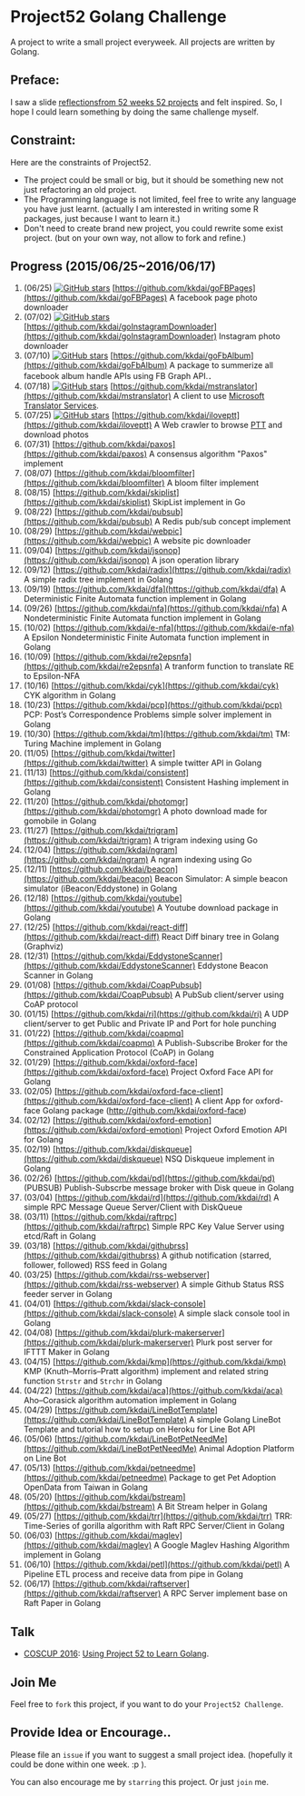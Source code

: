 
# Project52 Golang Challenge

A project to write a small project everyweek. All projects are written by Golang.


## Preface:

I saw a slide [reflectionsfrom 52 weeks 52 projects](https://speakerdeck.com/jeffersonlam/reflections-from-52-weeks-52-projects) and felt inspired. So, I hope I could learn something by doing the same challenge myself.

## Constraint:

Here are the constraints of Project52.

- The project could be small or big, but it should be something new not just refactoring an old project.
- The Programming language is not limited, feel free to write any language you have  just learnt. (actually I am interested in writing some R packages, just because I want to learn it.)
- Don't need to create brand new project, you could rewrite some exist project. (but on your own way, not allow to fork and refine.)

## Progress (2015/06/25~2016/06/17)

1. (06/25) [![GitHub stars](https://img.shields.io/github/stars/kkdai/goFBPages?style=social)](https://github.com/kkdai/goFBPages/stargazers/) [https://github.com/kkdai/goFBPages](https://github.com/kkdai/goFBPages) A facebook page photo downloader
2. (07/02) [![GitHub stars](https://img.shields.io/github/stars/kkdai/goInstagramDownloader?style=social)](https://github.com/kkdai/goInstagramDownloader/stargazers/) [https://github.com/kkdai/goInstagramDownloader](https://github.com/kkdai/goInstagramDownloader) Instagram photo downloader
3. (07/10) [![GitHub stars](https://img.shields.io/github/stars/kkdai/goFbAlbum?style=social)](https://github.com/kkdai/goFbAlbum/stargazers/) [https://github.com/kkdai/goFbAlbum](https://github.com/kkdai/goFbAlbum) A package to summerize all facebook album handle APIs using FB Graph API.．
4. (07/18) [![GitHub stars](https://img.shields.io/github/stars/kkdai/mstranslator?style=social)](https://github.com/kkdai/mstranslator/stargazers/) [https://github.com/kkdai/mstranslator](https://github.com/kkdai/mstranslator) A client to use [Microsoft Translator Services](mstranslator).
5. (07/25) [![GitHub stars](https://img.shields.io/github/stars/kkdai/iloveptt?style=social)](https://github.com/kkdai/iloveptt/stargazers/) [https://github.com/kkdai/iloveptt](https://github.com/kkdai/iloveptt) A Web crawler to browse [PTT](https://www.ptt.cc/index.bbs.html) and download photos
6. (07/31) [https://github.com/kkdai/paxos](https://github.com/kkdai/paxos) A consensus algorithm "Paxos" implement
7. (08/07) [https://github.com/kkdai/bloomfilter](https://github.com/kkdai/bloomfilter) A bloom filter implement
8. (08/15) [https://github.com/kkdai/skiplist](https://github.com/kkdai/skiplist) SkipList implement in Go
9. (08/22) [https://github.com/kkdai/pubsub](https://github.com/kkdai/pubsub) A Redis pub/sub concept implement
10. (08/29) [https://github.com/kkdai/webpic](https://github.com/kkdai/webpic) A website pic downloader
11. (09/04) [https://github.com/kkdai/jsonop](https://github.com/kkdai/jsonop) A json operation library
12. (09/12) [https://github.com/kkdai/radix](https://github.com/kkdai/radix) A simple radix tree implement in Golang
13. (09/19) [https://github.com/kkdai/dfa](https://github.com/kkdai/dfa) A Deterministic Finite Automata function implement in Golang
14. (09/26) [https://github.com/kkdai/nfa](https://github.com/kkdai/nfa) A Nondeterministic Finite Automata function implement in Golang
15. (10/02) [https://github.com/kkdai/e-nfa](https://github.com/kkdai/e-nfa) A Epsilon Nondeterministic Finite Automata function implement in Golang
16. (10/09) [https://github.com/kkdai/re2epsnfa](https://github.com/kkdai/re2epsnfa) A tranform function to translate RE to Epsilon-NFA
17. (10/16) [https://github.com/kkdai/cyk](https://github.com/kkdai/cyk) CYK algorithm in Golang
18. (10/23) [https://github.com/kkdai/pcp](https://github.com/kkdai/pcp) PCP: Post’s Correspondence Problems simple solver implement in Golang
19. (10/30) [https://github.com/kkdai/tm](https://github.com/kkdai/tm) TM: Turing Machine implement in Golang
20. (11/05) [https://github.com/kkdai/twitter](https://github.com/kkdai/twitter) A simple twitter API in Golang
21. (11/13) [https://github.com/kkdai/consistent](https://github.com/kkdai/consistent) Consistent Hashing implement in Golang
22. (11/20) [https://github.com/kkdai/photomgr](https://github.com/kkdai/photomgr) A photo download made for gomobile in Golang
23. (11/27) [https://github.com/kkdai/trigram](https://github.com/kkdai/trigram) A trigram indexing using Go
24. (12/04) [https://github.com/kkdai/ngram](https://github.com/kkdai/ngram) A ngram indexing using Go
25. (12/11) [https://github.com/kkdai/beacon](https://github.com/kkdai/beacon) Beacon Simulator: A simple beacon simulator (iBeacon/Eddystone) in Golang
26. (12/18) [https://github.com/kkdai/youtube](https://github.com/kkdai/youtube) A Youtube download package in Golang
27. (12/25) [https://github.com/kkdai/react-diff](https://github.com/kkdai/react-diff) React Diff binary tree in Golang (Graphviz)
28. (12/31) [https://github.com/kkdai/EddystoneScanner](https://github.com/kkdai/EddystoneScanner) Eddystone Beacon Scanner in Golang
29. (01/08) [https://github.com/kkdai/CoapPubsub](https://github.com/kkdai/CoapPubsub) A PubSub client/server using CoAP protocol
30. (01/15) [https://github.com/kkdai/ri](https://github.com/kkdai/ri) A UDP client/server to get Public and Private IP and Port for hole punching
31. (01/22) [https://github.com/kkdai/coapmq](https://github.com/kkdai/coapmq) A Publish-Subscribe Broker for the Constrained Application Protocol (CoAP) in Golang
32. (01/29) [https://github.com/kkdai/oxford-face](https://github.com/kkdai/oxford-face) Project Oxford Face API for Golang
33. (02/05) [https://github.com/kkdai/oxford-face-client](https://github.com/kkdai/oxford-face-client) A client App for oxford-face Golang package (http://github.com/kkdai/oxford-face)
34. (02/12) [https://github.com/kkdai/oxford-emotion](https://github.com/kkdai/oxford-emotion) Project Oxford Emotion API for Golang
35. (02/19) [https://github.com/kkdai/diskqueue](https://github.com/kkdai/diskqueue) NSQ Diskqueue implement in Golang
36. (02/26) [https://github.com/kkdai/pd](https://github.com/kkdai/pd) (PUBSUB) Publish-Subscrbe message broker with Disk queue in Golang
37. (03/04) [https://github.com/kkdai/rd](https://github.com/kkdai/rd) A simple RPC Message Queue Server/Client with DiskQueue
38. (03/11) [https://github.com/kkdai/raftrpc](https://github.com/kkdai/raftrpc) Simple RPC Key Value Server using etcd/Raft in Golang
39. (03/18) [https://github.com/kkdai/githubrss](https://github.com/kkdai/githubrss) A github notification (starred, follower, followed) RSS feed in Golang
40. (03/25) [https://github.com/kkdai/rss-webserver](https://github.com/kkdai/rss-webserver) A simple Github Status RSS feeder server in Golang
41. (04/01) [https://github.com/kkdai/slack-console](https://github.com/kkdai/slack-console) A simple slack console tool in Golang
42. (04/08) [https://github.com/kkdai/plurk-makerserver](https://github.com/kkdai/plurk-makerserver) Plurk post server for IFTTT Maker in Golang
43. (04/15) [https://github.com/kkdai/kmp](https://github.com/kkdai/kmp) KMP (Knuth–Morris–Pratt algorithm) implement and related string function `Strstr` and `Strchr` in Golang
44. (04/22) [https://github.com/kkdai/aca](https://github.com/kkdai/aca) Aho–Corasick algorithm automation implement in Golang
45. (04/29) [https://github.com/kkdai/LineBotTemplate](https://github.com/kkdai/LineBotTemplate) A simple Golang LineBot Template and tutorial how to setup on Heroku for Line Bot API
46. (05/06) [https://github.com/kkdai/LineBotPetNeedMe](https://github.com/kkdai/LineBotPetNeedMe) Animal Adoption Platform on Line Bot
47. (05/13) [https://github.com/kkdai/petneedme](https://github.com/kkdai/petneedme) Package to get Pet Adoption OpenData from Taiwan in Golang
48. (05/20) [https://github.com/kkdai/bstream](https://github.com/kkdai/bstream) A Bit Stream helper in Golang
49. (05/27) [https://github.com/kkdai/trr](https://github.com/kkdai/trr) TRR: Time-Series of gorilla algorithm with Raft RPC Server/Client in Golang
50. (06/03) [https://github.com/kkdai/maglev](https://github.com/kkdai/maglev) A Google Maglev Hashing Algorithm implement in Golang
51. (06/10) [https://github.com/kkdai/petl](https://github.com/kkdai/petl) A Pipeline ETL process and receive data from pipe in Golang
52. (06/17) [https://github.com/kkdai/raftserver](https://github.com/kkdai/raftserver) A RPC Server implement base on Raft Paper in Golang


## Talk

- [COSCUP 2016](http://coscup.org/2016/): [Using Project 52 to Learn Golang](http://www.slideshare.net/EvansLin/coscup-2016-project-52-for-golang).

## Join Me

Feel free to `fork` this project, if you want to do your `Project52 Challenge`.

## Provide Idea or Encourage..

Please file an `issue` if you want to suggest a small project idea. (hopefully it could be done within one week.  :p ).

You can also encourage me by `starring` this project. Or just `join` me.


